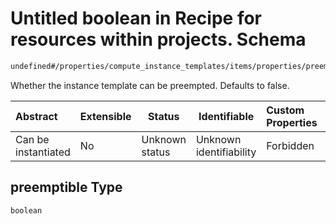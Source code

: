 # Untitled boolean in Recipe for resources within projects. Schema

```txt
undefined#/properties/compute_instance_templates/items/properties/preemptible
```

Whether the instance template can be preempted. Defaults to false.


| Abstract            | Extensible | Status         | Identifiable            | Custom Properties | Additional Properties | Access Restrictions | Defined In                                                                                                          |
| :------------------ | ---------- | -------------- | ----------------------- | :---------------- | --------------------- | ------------------- | ------------------------------------------------------------------------------------------------------------------- |
| Can be instantiated | No         | Unknown status | Unknown identifiability | Forbidden         | Allowed               | none                | [resources.schema.json\*](../../../../../../../../../../tmp/182028425/resources.schema.json "open original schema") |

## preemptible Type

`boolean`
